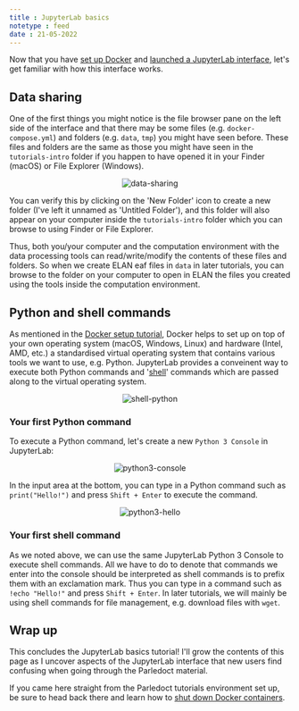 ```yaml
---
title : JupyterLab basics
notetype : feed
date : 21-05-2022
---
```


Now that you have [set up Docker](environment-setup-with-docker) and [launched a JupyterLab interface](parledoct-tutorials-environment), let's get familiar with how this interface works.

## Data sharing

One of the first things you might notice is the file browser pane on the left side of the interface and that there may be some files (e.g. `docker-compose.yml`) and folders (e.g. `data`, `tmp`) you might have seen before. These files and folders are the same as those you might have seen in the `tutorials-intro` folder if you happen to have opened it in your Finder (macOS) or File Explorer (Windows).

<p style="text-align:center">
    <img alt="data-sharing" src="https://user-images.githubusercontent.com/9938298/169670857-338e7d0d-8391-445d-90e1-6448a84ee26f.png">
</p>

You can verify this by clicking on the 'New Folder' icon to create a new folder (I've left it unnamed as 'Untitled Folder'), and this folder will also appear on your computer inside the `tutorials-intro` folder which you can browse to using Finder or File Explorer.

Thus, both you/your computer and the computation environment with the data processing tools can read/write/modify the contents of these files and folders. So when we create ELAN eaf files in `data` in later tutorials, you can browse to the folder on your computer to open in ELAN the files you created using the tools inside the computation environment.

## Python and shell commands

As mentioned in the [Docker setup tutorial](environment-setup-with-docker), Docker helps to set up on top of your own operating system (macOS, Windows, Linux) and hardware (Intel, AMD, etc.) a standardised virtual operating system that contains various tools we want to use, e.g. Python.
JupyterLab provides a conveinent way to execute both Python commands and '[shell](https://datacarpentry.org/shell-genomics/01-introduction/)' commands which are passed along to the virtual operating system.

<p style="text-align:center">
    <img alt="shell-python" src="https://user-images.githubusercontent.com/9938298/169671681-5e3106ad-bd48-4580-99b5-22e6c545529d.png">
</p>

### Your first Python command

To execute a Python command, let's create a new `Python 3 Console` in JupyterLab:

<p style="text-align:center">
    <img alt="python3-console" src="https://user-images.githubusercontent.com/9938298/169671440-79d010d4-d9bc-47cd-b150-b98d32d802cb.png">
</p>

In the input area at the bottom, you can type in a Python command such as `print("Hello!")` and press `Shift + Enter` to execute the command.

<p style="text-align:center">
    <img alt="python3-hello" src="https://user-images.githubusercontent.com/9938298/169671555-6f44c5e7-9148-438a-85ff-f22bbe172ca1.png">
</p>

### Your first shell command

As we noted above, we can use the same JupyterLab Python 3 Console to execute shell commands. All we have to do to denote that commands we enter into the console should be interpreted as shell commands is to prefix them with an exclamation mark. Thus you can type in a command such as `!echo "Hello!"` and press `Shift + Enter`. In later tutorials, we will mainly be using shell commands for file management, e.g. download files with `wget`.

## Wrap up

This concludes the JupyterLab basics tutorial! I'll grow the contents of this page as I uncover aspects of the JupyterLab interface that new users find confusing when going through the Parledoct material. 

If you came here straight from the Parledoct tutorials environment set up, be sure to head back there and learn how to [shut down Docker containers](parledoct-tutorials-environment#shut-down-environment).
